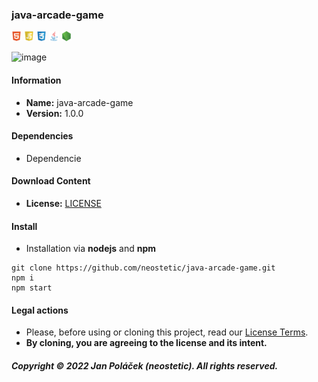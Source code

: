 ### java-arcade-game
![image](https://raw.githubusercontent.com/neostetic/neostetic/main/assets/tag_html.png)
![image](https://raw.githubusercontent.com/neostetic/neostetic/main/assets/tag_javascript.png)
![image](https://raw.githubusercontent.com/neostetic/neostetic/main/assets/tag_css.png)
![image](https://raw.githubusercontent.com/neostetic/neostetic/main/assets/tag_java.png)
![image](https://raw.githubusercontent.com/neostetic/neostetic/main/assets/tag_node.png)

![image](https://user-images.githubusercontent.com/83291717/167313695-a7a8e267-0fa4-46d2-9ec4-57e1bce682ec.png)

#### Information
 - **Name:** java-arcade-game
 - **Version:** 1.0.0
#### Dependencies
 - Dependencie
#### Download Content
 - **License:** [LICENSE](./LICENSE)
#### Install
 - Installation via **nodejs** and **npm**
```
git clone https://github.com/neostetic/java-arcade-game.git
npm i
npm start
```
#### Legal actions
 - Please, before using or cloning this project, read our [License Terms](./LICENSE).
 - **By cloning, you are agreeing to the license and its intent.**

##### Copyright © 2022 Jan Poláček (neostetic). All rights reserved.
